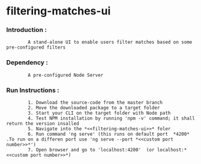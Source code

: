 # filtering-matches-ui

### **Introduction :**
			A stand-alone UI to enable users filter matches based on some pre-configured filters

### **Dependency :**
			A pre-configured Node Server
			
### **Run Instructions :**
			1. Download the source-code from the master branch
			2. Move the downloaded package to a target folder
			3. Start your CLI on the target folder with Node path
			4. Test NPM installation by running 'npm -v' command; it shall return the version insalled
			5. Navigate into the *<<filtering-matches-ui>>* foler
			6. Run command 'ng serve' (this runs on default port  *4200* .To run on a differen port use 'ng serve --port *<<custom port number>>*') 
			7. Open browser and go to 'localhost:4200'  (or localhost:*<<custom port number>>*)
 